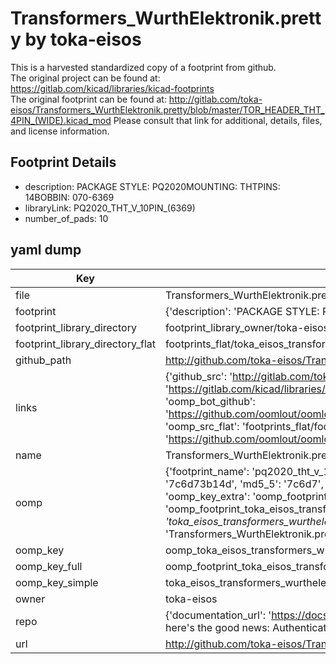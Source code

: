 # Transformers_WurthElektronik.pretty by toka-eisos  
This is a harvested standardized copy of a footprint from github.  
The original project can be found at:  
https://gitlab.com/kicad/libraries/kicad-footprints  
The original footprint can be found at:
http://gitlab.com/toka-eisos/Transformers_WurthElektronik.pretty/blob/master/TOR_HEADER_THT_4PIN_(WIDE).kicad_mod
Please consult that link for additional, details, files, and license information.  
## Footprint Details
* description: PACKAGE STYLE: PQ2020MOUNTING: THTPINS: 14BOBBIN: 070-6369  
* libraryLink: PQ2020_THT_V_10PIN_(6369)  
* number_of_pads: 10  
## yaml dump  
| Key | Value |  
| --- | --- |  
| file | Transformers_WurthElektronik.pretty/PQ2020_THT_V_10PIN_(6369).kicad_mod |  
| footprint | {'description': 'PACKAGE STYLE: PQ2020MOUNTING: THTPINS: 14BOBBIN: 070-6369', 'libraryLink': 'PQ2020_THT_V_10PIN_(6369)', 'number_of_pads': 10} |  
| footprint_library_directory | footprint_library_owner/toka-eisos_Transformers_WurthElektronik.pretty |  
| footprint_library_directory_flat | footprints_flat/toka_eisos_transformers_wurthelektronik_pq2020_tht_v_10pin_(6369)/working |  
| github_path | http://github.com/toka-eisos/Transformers_WurthElektronik.pretty/blob/master/PQ2020_THT_V_10PIN_(6369).kicad_mod |  
| links | {'github_src': 'http://gitlab.com/toka-eisos/Transformers_WurthElektronik.pretty/blob/master/TOR_HEADER_THT_4PIN_(WIDE).kicad_mod', 'github_src_repo': 'https://gitlab.com/kicad/libraries/kicad-footprints', 'oomp_bot': 'footprints/toka_eisos_transformers_wurthelektronik_pq2020_tht_v_10pin_(6369)/working', 'oomp_bot_github': 'https://github.com/oomlout/oomlout_oomp_footprint_bot/tree/main/footprints/toka_eisos_transformers_wurthelektronik_pq2020_tht_v_10pin_(6369)/working', 'oomp_src_flat': 'footprints_flat/footprints_flat/toka_eisos_transformers_wurthelektronik_pq2020_tht_v_10pin_(6369)/working', 'oomp_src_flat_github': 'https://github.com/oomlout/oomlout_oomp_footprint_src/tree/main/footprints_flat/toka_eisos_transformers_wurthelektronik_pq2020_tht_v_10pin_(6369)/working'} |  
| name | Transformers_WurthElektronik.pretty |  
| oomp | {'footprint_name': 'pq2020_tht_v_10pin_(6369)', 'library_name': 'transformers_wurthelektronik', 'md5': '7c6d73b14de9ed423caf3d73356ea182', 'md5_10': '7c6d73b14d', 'md5_5': '7c6d7', 'md5_6': '7c6d73', 'oomp_key': 'oomp_toka_eisos_transformers_wurthelektronik_pq2020_tht_v_10pin_(6369)', 'oomp_key_extra': 'oomp_footprint_toka_eisos_transformers_wurthelektronik_pq2020_tht_v_10pin_(6369)', 'oomp_key_full': 'oomp_footprint_toka_eisos_transformers_wurthelektronik_pq2020_tht_v_10pin_(6369)_7c6d73', 'oomp_key_simple': 'toka_eisos_transformers_wurthelektronik_pq2020_tht_v_10pin_(6369)', 'original_filename': 'Transformers_WurthElektronik.pretty/PQ2020_THT_V_10PIN_(6369).kicad_mod', 'owner_name': 'toka_eisos'} |  
| oomp_key | oomp_toka_eisos_transformers_wurthelektronik_pq2020_tht_v_10pin_(6369) |  
| oomp_key_full | oomp_footprint_toka_eisos_transformers_wurthelektronik_pq2020_tht_v_10pin_(6369) |  
| oomp_key_simple | toka_eisos_transformers_wurthelektronik_pq2020_tht_v_10pin_(6369) |  
| owner | toka-eisos |  
| repo | {'documentation_url': 'https://docs.github.com/rest/overview/resources-in-the-rest-api#rate-limiting', 'message': "API rate limit exceeded for 84.66.173.59. (But here's the good news: Authenticated requests get a higher rate limit. Check out the documentation for more details.)"} |  
| url | http://github.com/toka-eisos/Transformers_WurthElektronik.pretty |  

